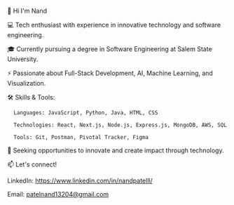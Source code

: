 👋 Hi I'm Nand

  💻 Tech enthusiast with experience in innovative technology and software engineering.
  
  🎓 Currently pursuing a degree in Software Engineering at Salem State University.

  ⚡ Passionate about Full-Stack Development, AI, Machine Learning, and Visualization.

🛠 Skills & Tools:

      Languages: JavaScript, Python, Java, HTML, CSS
        
      Technologies: React, Next.js, Node.js, Express.js, MongoDB, AWS, SQL
        
      Tools: Git, Postman, Pivotal Tracker, Figma

🚀 Seeking opportunities to innovate and create impact through technology.

📫 Let's connect!

LinkedIn: https://www.linkedin.com/in/nandpatelll/

Email: patelnand13204@gmail.com
